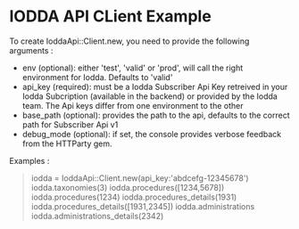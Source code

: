 # IODDA API CLient Example


 To create IoddaApi::Client.new, you need to provide the following arguments :
  * env (optional): either 'test', 'valid' or 'prod', will call the right environment for Iodda. Defaults to 'valid'
  * api_key (required): must be a Iodda Subscriber Api Key retreived in your Iodda Subcription (available in the backend) or provided by the Iodda team. The Api keys differ from one environment to the other
  * base_path (optional): provides the path to the api, defaults to the correct path for Subscriber Api v1
  * debug_mode (optional): if set, the console provides verbose feedback from the HTTParty gem. 

Examples :

> iodda = IoddaApi::Client.new(api_key:'abdcefg-12345678')
> iodda.taxonomies(3)
> iodda.procedures([1234,5678])
> iodda.procedures(1234)
> iodda.procedures_details(1931)
> iodda.procedures_details([1931,2345])
> iodda.administrations
> iodda.administrations_details(2342)

